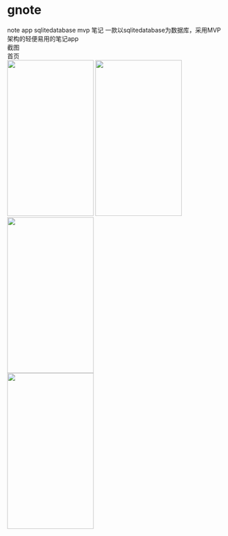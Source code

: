 # gnote
note app sqlitedatabase mvp 笔记 一款以sqlitedatabase为数据库，采用MVP架构的轻便易用的笔记app  
截图  
首页  
<img src="https://github.com/sanlisanlisanli/gnote/blob/master/screenshots/Screenshot_20180928-033003.jpg" width="200" height="360"> 
<img src="https://github.com/sanlisanlisanli/gnote/blob/master/screenshots/Screenshot_20180928-032830.jpg" width="200" height="360">
<img src="https://github.com/sanlisanlisanli/gnote/blob/master/screenshots/Screenshot_20180928-033059.jpg" width="200" height="360">  
<img src="https://github.com/sanlisanlisanli/gnote/blob/master/screenshots/Screenshot_20180928-033017.jpg" width="200" height="360">
